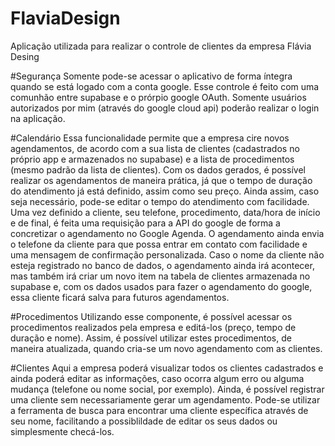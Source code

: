 # FlaviaDesign
Aplicação utilizada para realizar o controle de clientes da empresa Flávia Desing

#Segurança
Somente pode-se acessar o aplicativo de forma íntegra quando se está logado com a conta google. Esse controle é feito com uma comunhão entre supabase e
o prórpio google OAuth. Somente usuários autorizados por mim (através do google cloud api) poderão realizar o login na aplicação.

#Calendário
Essa funcionalidade permite que a empresa cire novos agendamentos, de acordo com a sua lista de clientes (cadastrados no próprio app e armazenados 
no supabase) e a lista de procedimentos (mesmo padrão da lista de clientes). Com os dados gerados, é possível realizar os agendamentos de maneira prática,
já que o tempo de duração do atendimento já está definido, assim como seu preço. Ainda assim, caso seja necessário, pode-se editar o tempo do atendimento 
com facilidade.
Uma vez definido a cliente, seu telefone, procedimento, data/hora de início e de final, é feita uma requisição para a API do google de forma a concretizar
o agendamento no Google Agenda. O agendamento ainda envia o telefone da cliente para que possa entrar em contato com facilidade e uma mensagem de confirmação
personalizada.
Caso o nome da cliente não esteja registrado no banco de dados, o agendamento ainda irá acontecer, mas também irá criar um novo item na tabela de clientes
armazenada no supabase e, com os dados usados para fazer o agendamento do google, essa cliente ficará salva para futuros agendamentos.

#Procedimentos
Utilizando esse componente, é possível acessar os procedimentos realizados pela empresa e editá-los (preço, tempo de duração e nome).
Assim, é possível utilizar estes procedimentos, de maneira atualizada, quando cria-se um novo agendamento com as clientes.

#Clientes
Aqui a empresa poderá visualizar todos os clientes cadastrados e ainda poderá editar as informações, caso ocorra algum erro ou alguma mudança (telefone ou nome social,
por exemplo). Ainda, é possível registrar uma cliente sem necessariamente gerar um agendamento.
Pode-se utilizar a ferramenta de busca para encontrar uma cliente específica através de seu nome, facilitando a possiblildade de editar os seus dados ou simplesmente
checá-los. 

